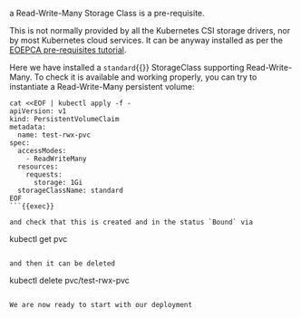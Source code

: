a Read-Write-Many Storage Class is a pre-requisite.

This is not normally provided by all the Kubernetes CSI storage drivers, nor by most Kubernetes cloud services. It can be anyway installed as per the [EOEPCA pre-requisites tutorial](../pre-requisites).

Here we have installed a `standard`{{}} StorageClass supporting Read-Write-Many. To check it is available and working properly, you can try to instantiate a Read-Write-Many persistent volume:

```
cat <<EOF | kubectl apply -f -
apiVersion: v1
kind: PersistentVolumeClaim
metadata:
  name: test-rwx-pvc
spec:
  accessModes:
    - ReadWriteMany
  resources:
    requests:
      storage: 1Gi
  storageClassName: standard
EOF
```{{exec}}

and check that this is created and in the status `Bound` via

```
kubectl get pvc
```{{exec}}

and then it can be deleted

```
kubectl delete pvc/test-rwx-pvc
```{{exec}}

We are now ready to start with our deployment
